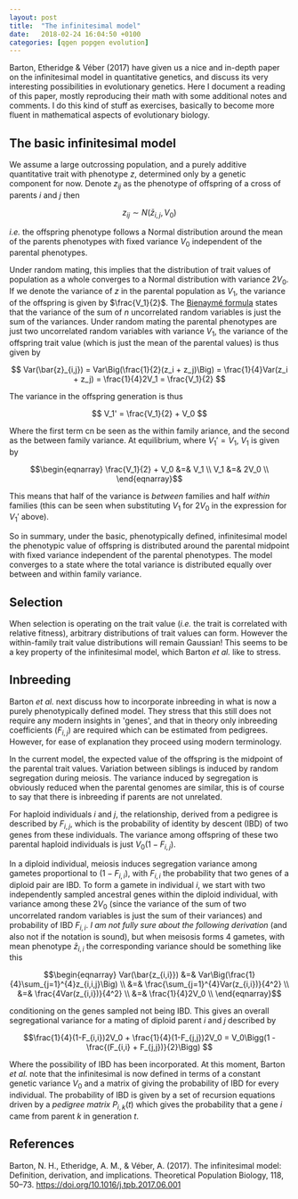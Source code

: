```yaml
---
layout: post
title:  "The infinitesimal model"
date:   2018-02-24 16:04:50 +0100
categories: [qgen popgen evolution]
---
```


Barton, Etheridge & Véber (2017) have given us a nice and in-depth paper on the infinitesimal model in quantitative genetics, and discuss its very interesting possibilities in evolutionary genetics. Here I document a reading of this paper, mostly reproducing their math with some additional notes and comments. I do this kind of stuff as exercises, basically to become more fluent in mathematical aspects of evolutionary biology.

## The basic infinitesimal model

We assume a large outcrossing population, and a purely additive quantitative trait with phenotype $z$, determined only by a genetic component for now. Denote $z_{ij}$ as the phenotype of offspring of a cross of parents $i$ and $j$ then

$$ z_{ij} \sim N(\bar{z}_{i,j}, V_0) $$

*i.e.* the offspring phenotype follows a Normal distribution around the mean of the parents phenotypes with fixed variance $V_0$ independent of the parental phenotypes.

Under random mating, this implies that the distribution of trait values of population as a whole converges to a Normal distribution with variance $2V_0$. If we denote the variance of $z$ in the parental population as $V_1$, the variance of the offspring is given by $\frac{V_1}{2}$. The [Bienaymé formula](https://en.wikipedia.org/wiki/Sum_of_normally_distributed_random_variables) states that the variance of the sum of $n$ uncorrelated random variables is just the sum of the variances. Under random mating the parental phenotypes are just two uncorrelated random variables with variance $V_1$, the variance of the offspring trait value (which is just the mean of the parental values) is thus given by

$$ Var(\bar{z}_{i,j}) = Var\Big(\frac{1}{2}(z_i + z_j)\Big) = \frac{1}{4}Var(z_i + z_j) = \frac{1}{4}2V_1 = \frac{V_1}{2} $$

The variance in the offspring generation is thus

$$ V_1' = \frac{V_1}{2} + V_0 $$  

Where the first term cn be seen as the within family ariance, and the second as the between family variance. At equilibrium, where $V_1' = V_1$, $V_1$ is given by

$$\begin{eqnarray}
\frac{V_1}{2} + V_0 &=& V_1  \\
                V_1 &=& 2V_0 \\
\end{eqnarray}$$

This means that half of the variance is *between* families and half *within* families (this can be seen when substituting $V_1$ for $2V_0$ in the expression for $V_1'$ above).

So in summary, under the basic, phenotypically defined, infinitesimal model the phenotypic value of offspring is distributed around the parental midpoint with fixed variance independent of the parental phenotypes. The model converges to a state where the total variance is distributed equally over between and within family variance.

## Selection

When selection is operating on the trait value (*i.e.* the trait is correlated with relative fitness), arbitrary distributions of trait values can form. However the within-family trait value distributions will remain Gaussian! This seems to be a key property of the infinitesimal model, which Barton *et al.* like to stress.

## Inbreeding

Barton *et al.* next discuss how to incorporate inbreeding in what is now a purely phenotypically defined model. They stress that this still does not require any modern insights in 'genes', and that in theory only inbreeding coefficients ($F_{i,j}$) are required which can be estimated from pedigrees. However, for ease of explanation they proceed using modern terminology.

In the current model, the expected value of the offspring is the midpoint of the parental trait values. Variation between siblings is induced by random segregation during meiosis. The variance induced by segregation is obviously reduced when the parental genomes are similar, this is of course to say that there is inbreeding if parents are not unrelated.

For haploid individuals $i$ and $j$, the relationship, derived from a pedigree is described by $F_{i,j}$, which is the probability of identity by descent (IBD) of two genes from these individuals. The variance among offspring of these two parental haploid individuals is just $V_0(1-F_{i,j})$.

In a diploid individual, meiosis induces segregation variance among gametes proportional to $(1-F_{i,i})$, with $F_{i,i}$ the probability that two genes of a diploid pair are IBD. To form a gamete in individual $i$, we start with two independently sampled ancestral genes within the diploid individual, with variance among these $2V_0$ (since the variance of the sum of two uncorrelated random variables is just the sum of their variances) and probability of IBD $F_{i,i}$. *I am not fully sure about the following derivation* (and also not if the notation is sound), but when meisosis forms 4 gametes, with mean phenotype $\bar{z}_{i,i}$ the corresponding variance should be something like this

$$\begin{eqnarray}
Var(\bar{z_{i,i}}) &=& Var\Big(\frac{1}{4}\sum_{j=1}^{4}z_{i,i,j}\Big) \\
                   &=& \frac{\sum_{j=1}^{4}Var(z_{i,i})}{4^2} \\
                   &=& \frac{4Var(z_{i,i})}{4^2} \\
                   &=& \frac{1}{4}2V_0 \\
\end{eqnarray}$$

conditioning on the genes sampled not being IBD. This gives an overall segregational variance for a mating of diploid parent $i$ and $j$ described by

$$\frac{1}{4}(1-F_{i,i})2V_0 + \frac{1}{4}(1-F_{j,j})2V_0 =
V_0\Bigg(1 - \frac{(F_{i,i} + F_{j,j})}{2}\Bigg) $$

Where the possibility of IBD has been incorporated. At this moment, Barton *et al.* note that the infinitesimal is now defined in terms of a constant genetic variance $V_0$ and a matrix of giving the probability of IBD for every individual. The probability of IBD is given by a set of recursion equations driven by a *pedigree matrix* $P_{i,k}(t)$ which gives the probability that a gene $i$ came from parent $k$ in generation $t$.

## References

Barton, N. H., Etheridge, A. M., & Véber, A. (2017). The infinitesimal model: Definition, derivation, and implications. Theoretical Population Biology, 118, 50–73. https://doi.org/10.1016/j.tpb.2017.06.001
